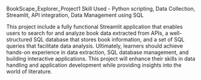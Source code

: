BookScape_Explorer_Project1
Skill Used - Python scripting, Data Collection, Streamlit, API integration, Data Management using SQL

This project include a fully functional Streamlit application that enables users to search for and analyze book data extracted from APIs, a well-structured SQL database that stores book information, and a set of SQL queries that facilitate data analysis. Ultimately, learners should achieve hands-on experience in data extraction, SQL database management, and building interactive applications. This project will enhance their skills in data handling and application development while providing insights into the world of literature.
